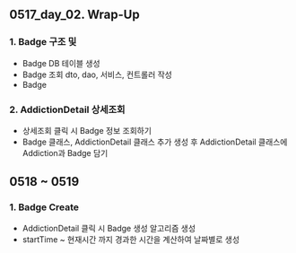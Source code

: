 ## 0517_day_02. Wrap-Up

### 1. Badge 구조 및 

- Badge DB 테이블 생성
- Badge 조회 dto, dao, 서비스, 컨트롤러 작성
- Badge 

### 2. AddictionDetail 상세조회

- 상세조회 클릭 시 Badge 정보 조회하기
- Badge 클래스, AddictionDetail 클래스 추가 생성 후 AddictionDetail 클래스에 Addiction과 Badge 담기

## 0518 ~ 0519 

### 1. Badge Create

- AddictionDetail 클릭 시 Badge 생성 알고리즘 생성
- startTime ~ 현재시간 까지 경과한 시간을 계산하여 날짜별로 생성
